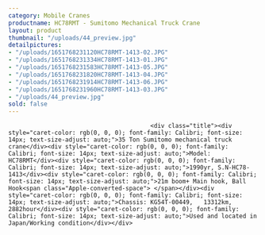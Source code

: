 ```yaml
---
category: Mobile Cranes
productname: HC78RMT - Sumitomo Mechanical Truck Crane
layout: product
thumbnail: "/uploads/44_preview.jpg"
detailpictures:
- "/uploads/1651768231120HC78RMT-1413-02.JPG"
- "/uploads/1651768231334HC78RMT-1413-01.JPG"
- "/uploads/1651768231583HC78RMT-1413-05.JPG"
- "/uploads/1651768231820HC78RMT-1413-04.JPG"
- "/uploads/1651768231914HC78RMT-1413-06.JPG"
- "/uploads/1651768231960HC78RMT-1413-03.JPG"
- "/uploads/44_preview.jpg"
sold: false
---
```


                                            <div class="title"><div style="caret-color: rgb(0, 0, 0); font-family: Calibri; font-size: 14px; text-size-adjust: auto;">35 Ton Sumitomo mechanical truck crane</div><div style="caret-color: rgb(0, 0, 0); font-family: Calibri; font-size: 14px; text-size-adjust: auto;">Model: HC78RMT</div><div style="caret-color: rgb(0, 0, 0); font-family: Calibri; font-size: 14px; text-size-adjust: auto;">1990yr, S.N-HC78-1413</div><div style="caret-color: rgb(0, 0, 0); font-family: Calibri; font-size: 14px; text-size-adjust: auto;">21m boom+ Main hook, Ball Hook<span class="Apple-converted-space"> </span></div><div style="caret-color: rgb(0, 0, 0); font-family: Calibri; font-size: 14px; text-size-adjust: auto;">Chassis: KG54T-00449,   13312km, 2882hour</div><div style="caret-color: rgb(0, 0, 0); font-family: Calibri; font-size: 14px; text-size-adjust: auto;">Used and located in Japan/Working condition</div></div>

